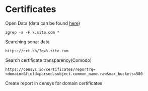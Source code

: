 # Certificates

Open Data (data can be found [here](https://opendata.rapid7.com/))

```
zgrep -a -F \.site.com *
```

Searching sonar data

```
https://crt.sh/?q=%.site.com
```

Search certificate transparency(Comodo)

```
https://censys.io/certificates/report?q=<domain>&field=parsed.subject.common_name.raw&max_buckets=500
```

Create report in censys for domain certificates
